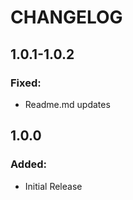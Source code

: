 # CHANGELOG

## 1.0.1-1.0.2

### Fixed:

- Readme.md updates

## 1.0.0

### Added:

- Initial Release
